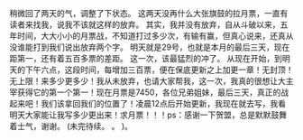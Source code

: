 稍微回了两天的气，调整了下状态。
这两天没再什么大张旗鼓的拉月票，一直有读者来找我，说我不该就这样的放弃。
其实，我并没有放弃，自从斗破以来，五年时间，大大小小的月票战，不知道打过多少次，有输有赢，但真心说来，还真从没谁能打到我们说出放弃两个字。
明天就是29号，也就是本月的最后三天，现在距第一，还有着五百多票的差距。
这一次，该最猛烈的冲了。
从现在开始，到明天的下午六点，这段时间，每增加三百票，便在保底更新之上加更一章！无封顶！无上限！来多少更多少！我从未放弃，也请大家帮我，这一次，我真的很想让大主宰获得它的第一个第一！现在月票是7450，各位兄弟姐妹，最后三天，真正的战起来吧！我们该拿回我们的位置了！凌晨12点后开始更新，我现在就去写，我看明天大家能让我写多少更出来！求月票！！！ps：感谢一下贺盟，总是默默鼓舞着士气，谢谢。
(未完待续。
。
)。
